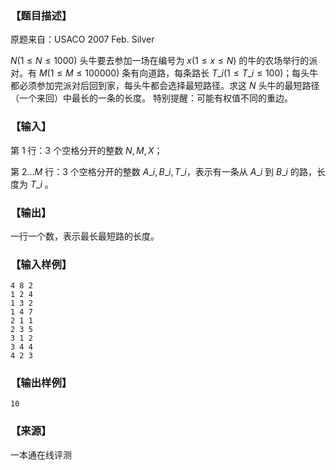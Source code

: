 ### 【题目描述】

原题来自：USACO 2007 Feb. Silver

$N(1≤N≤1000)$ 头牛要去参加一场在编号为 $x(1≤x≤N)$ 的牛的农场举行的派对。有 $M(1≤M≤100000)$ 条有向道路，每条路长 $T\_i(1≤T\_i≤100)$；每头牛都必须参加完派对后回到家，每头牛都会选择最短路径。求这 $N$ 头牛的最短路径（一个来回）中最长的一条的长度。 特别提醒：可能有权值不同的重边。

### 【输入】

第 $1$ 行：$3$ 个空格分开的整数 $N,M,X$；

第 $2…M$ 行：$3$ 个空格分开的整数 $A\_i, B\_i, T\_i$​​ ，表示有一条从 $A\_i$ 到 $B\_i$ 的路，长度为 $T\_i$​​ 。

### 【输出】

一行一个数，表示最长最短路的长度。

### 【输入样例】

```
4 8 2
1 2 4
1 3 2
1 4 7
2 1 1
2 3 5
3 1 2
3 4 4
4 2 3
```

### 【输出样例】

```
10
```


 ### 【来源】

 一本通在线评测 